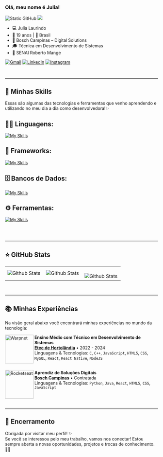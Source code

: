 
### Olá, meu nome é Julia!

<img src="https://img.shields.io/static/v1?label=Overview&message=j-laurindo&color=9b59b6&style=for-the-badge&logo=GitHub" alt="Static GitHub">
<img src="https://img.shields.io/static/v1?label=Empresa&message=Bosch%20Campinas&color=9b59b6&style=for-the-badge&logo=bosch&logoColor=white" />

- 💻 Julia Laurindo  
- 🌸 19 anos | 📍 Brasil  
- 🏢 Bosch Campinas – Digital Solutions 
- 🎓 Técnica em Desenvolvimento de Sistemas
- 🏫 SENAI Roberto Mange

<p align="left">
  <a href="#" title="Gmail">
  <img src="https://img.shields.io/badge/-Gmail-FF0000?style=flat-square&labelColor=FF0000&logo=gmail&logoColor=white&link=juliarobertslaurindodasilva@gmail.com" alt="Gmail"/></a>
  <a href="#" title="LinkedIn">
  <img src="https://img.shields.io/badge/-Linkedin-0e76a8?style=flat-square&logo=Linkedin&logoColor=white&link=https://www.linkedin.com/in/julia-laurindo-65312a326/" alt="LinkedIn"/></a>
  <a href="#" title="Instagram">
  <img src="https://img.shields.io/badge/-Instagram-DF0174?style=flat-square&labelColor=DF0174&logo=instagram&logoColor=white&link=https://www.instagram.com/_jlaurind0/" alt="Instagram"/></a>
</p>

</br>

----


## 🚀 Minhas Skills
<p>Essas são algumas das tecnologias e ferramentas que venho aprendendo e utilizando no meu dia a dia como desenvolvedora!✨</p>

## 👨‍💻 Linguagens: 
[![My Skills](https://skillicons.dev/icons?i=html,javascript,java,python,c&theme=light)](https://skillicons.dev)

## 🧰 Frameworks: 
[![My Skills](https://skillicons.dev/icons?i=react,bootstrap&theme=light)](https://skillicons.dev)

## 🗄️ Bancos de Dados: 
[![My Skills](https://skillicons.dev/icons?i=mysql,firebase&theme=light)](https://skillicons.dev)

## ⚙️ Ferramentas:
[![My Skills](https://skillicons.dev/icons?i=git,github,vscode,figma,androidstudio,pycharm,idea,arduino&theme=light)](https://skillicons.dev)<br><br>

</br>

----

## ⭐ GitHub Stats

<table>
  <tr>
    <td>
      <img
        align="left"
        src="https://github-readme-stats.vercel.app/api?username=j-laurindo&theme=buefy&show_icons=true&hide_border=true&count_private=true" 
        alt="Github Stats"
      />
    </td>
    <td>
      <img
        align="left"
        src="https://github-readme-streak-stats.herokuapp.com/?user=j-laurindo&theme=buefy&hide_border=true"
        alt="Github Stats"
      />
    </td>
    <td>
      <br />
      <img
        align="left"
        src="https://github-readme-stats.vercel.app/api/top-langs/?username=j-laurindo&theme=buefy&show_icons=true&hide_border=true&layout=compact"
        alt="Github Stats"
      />
    </td>
  </tr>
</table>

</br>

----

## 📚 Minhas Experiências

Na visão geral abaixo você encontrará minhas experiências no mundo da tecnologia:

[<img align="left" height="94px" width="94px" alt="Warpnet" src="https://leonardo-energy.org.br/wp-content/uploads/2017/07/LOGO-ETEC.jpg"/>](https://etechortolandia.cps.sp.gov.br/)

**Ensino Médio com Técnico em Desenvolvimento de Sistemas** \
[**Etec de Hortolândia**](https://etechortolandia.cps.sp.gov.br/) • 2022 - 2024 \
Linguagens & Tecnologias: `C`, `C++`, `JavaScript`, `HTML5`, `CSS`, `MySQL`, `React`, `React Native`, `NodeJS`\
<br/>

[<img align="left" height="94px" width="94px" alt="Rocketseat" src="https://encrypted-tbn0.gstatic.com/images?q=tbn:ANd9GcTpFXGfJGDomMP9aSV_vJi2w_m17dVyR8udPA&s"/>](https://www.bosch.com.br/)

**Aprendiz de Soluções Digitais** \
[**Bosch Campinas**](https://www.bosch.com.br/) • Contratada \
Linguagens & Tecnologias: `Python`, `Java`, `React`, `HTML5`, `CSS`, `JavaScript`\
</br>

</br>

---

## 💬 Encerramento

Obrigada por visitar meu perfil! ✨  
Se você se interessou pelo meu trabalho, vamos nos conectar! Estou sempre aberta a novas oportunidades, projetos e trocas de conhecimento. 💜🚀

</br>
